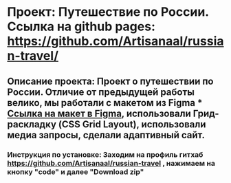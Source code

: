 # Проект: Путешествие по России. Ссылка на github pages: https://github.com/Artisanaal/russian-travel/
## Описание проекта: Проект о путешествии по России. Отличие от предыдущей работы велико, мы работали с макетом из Figma * [Ссылка на макет в Figma](https://www.figma.com/file/5S2WSbEFL6awjVWJ0NWL8Q/Sprint-3_-Russia-_-desktop-mobile?node-id=28503%3A0), использовали Грид-раскладку (CSS Grid Layout), использовали медиа запросы, сделали адаптивный сайт.
### Инструкция по установке: Заходим на профиль гитхаб https://github.com/Artisanaal/russian-travel , нажимаем на кнопку "code" и далее "Download zip"
